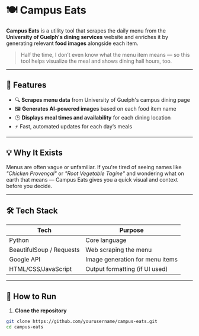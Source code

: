 # 🍽️ Campus Eats

**Campus Eats** is a utility tool that scrapes the daily menu from the **University of Guelph's dining services** website and enriches it by generating relevant **food images** alongside each item.

> Half the time, I don’t even know what the menu item means — so this tool helps visualize the meal and shows dining hall hours, too.

---

## 📌 Features

- 🔍 **Scrapes menu data** from University of Guelph's campus dining page
- 🖼️ **Generates AI-powered images** based on each food item name
- 🕒 **Displays meal times and availability** for each dining location
- ⚡ Fast, automated updates for each day’s meals

---

## 💡 Why It Exists

Menus are often vague or unfamiliar. If you're tired of seeing names like *"Chicken Provençal"* or *"Root Vegetable Tagine"* and wondering what on earth that means — Campus Eats gives you a quick visual and context before you decide.

---

## 🛠️ Tech Stack

| Tech         | Purpose                            |
|--------------|------------------------------------|
| Python       | Core language                      |
| BeautifulSoup / Requests | Web scraping the menu     |
| Google API   | Image generation for menu items |
| HTML/CSS/JavaScript     | Output formatting (if UI used)     |

---

## 🚀 How to Run

1. **Clone the repository**

```bash
git clone https://github.com/yourusername/campus-eats.git
cd campus-eats
